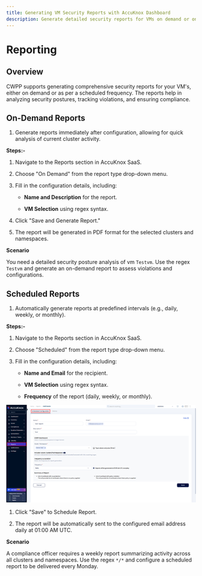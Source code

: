 ```yaml
---
title: Generating VM Security Reports with AccuKnox Dashboard
description: Generate detailed security reports for VMs on demand or on a schedule. Track violations, analyze risks, and ensure compliance with ease.
---
```


# **Reporting**

## **Overview**

CWPP supports generating comprehensive security reports for your VM's, either on demand or as per a scheduled frequency. The reports help in analyzing security postures, tracking violations, and ensuring compliance.

## **On-Demand Reports**

1. Generate reports immediately after configuration, allowing for quick analysis of current cluster activity.

**Steps:-**

1. Navigate to the Reports section in AccuKnox SaaS.

2. Choose "On Demand" from the report type drop-down menu.

3. Fill in the configuration details, including:

    - **Name and Description** for the report.

    - **VM Selection** using regex syntax.

4. Click "Save and Generate Report."

5. The report will be generated in PDF format for the selected clusters and namespaces.

**Scenario**

You need a detailed security posture analysis of vm `Testvm`. Use the regex `Testvm` and generate an on-demand report to assess violations and configurations.

## **Scheduled Reports**

1. Automatically generate reports at predefined intervals (e.g., daily, weekly, or monthly).

**Steps:-**

1. Navigate to the Reports section in AccuKnox SaaS.

2. Choose "Scheduled" from the report type drop-down menu.

3. Fill in the configuration details, including:

    - **Name and Email** for the recipient.

    - **VM Selection** using regex syntax.

    - **Frequency** of the report (daily, weekly, or monthly).

![image-20241227-123723.png](./images/vm-reporting/1.png)

1. Click "Save" to Schedule Report.

2. The report will be automatically sent to the configured email address daily at 01:00 AM UTC.

**Scenario**

A compliance officer requires a weekly report summarizing activity across all clusters and namespaces. Use the regex `*/*` and configure a scheduled report to be delivered every Monday.
